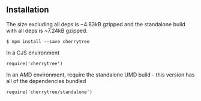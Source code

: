 ## Installation

The size excluding all deps is ~4.83kB gzipped and the standalone build with all deps is ~7.24kB gzipped.

    $ npm install --save cherrytree

In a CJS environment

    require('cherrytree')

In an AMD environment, require the standalone UMD build - this version has all of the dependencies bundled

    require('cherrytree/standalone')
